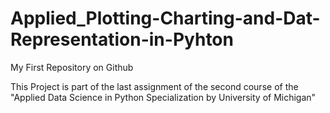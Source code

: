 # Applied_Plotting-Charting-and-Dat-Representation-in-Pyhton
My First Repository on Github

This Project is part of the last assignment of the second course of the "Applied Data Science in Python Specialization by University of Michigan"



